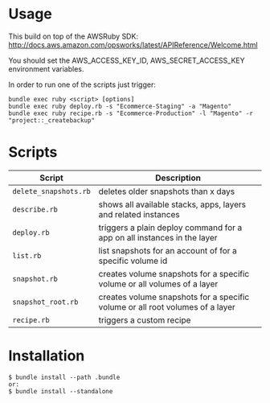 Usage
=====

This build on top of the AWSRuby SDK: http://docs.aws.amazon.com/opsworks/latest/APIReference/Welcome.html

You should set the AWS_ACCESS_KEY_ID, AWS_SECRET_ACCESS_KEY environment variables.

In order to run one of the scripts just trigger:

    bundle exec ruby <script> [options]
    bundle exec ruby deploy.rb -s "Ecommerce-Staging" -a "Magento"
    bundle exec ruby recipe.rb -s "Ecommerce-Production" -l "Magento" -r "project::_createbackup"

Scripts
=======

| Script                  | Description                                                                        |
|-------------------------|------------------------------------------------------------------------------------|
| `delete_snapshots.rb`   | deletes older snapshots than x days                                                |
| `describe.rb`           | shows all available stacks, apps, layers and related instances                     |
| `deploy.rb`             | triggers a plain deploy command for a app on all instances in the layer            |
| `list.rb`               | list snapshots for an account of for a specific volume id                          |
| `snapshot.rb`           | creates volume snapshots for a specific volume or all volumes of a layer           |
| `snapshot_root.rb`      | creates volume snapshots for a specific volume or all root volumes of a layer      |
| `recipe.rb`             | triggers a custom recipe                                                           |

Installation
=======

    $ bundle install --path .bundle
    or:
    $ bundle install --standalone

